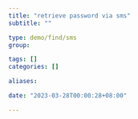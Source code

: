 ```yaml
---
title: "retrieve password via sms"
subtitle: ""

type: demo/find/sms
group:

tags: []
categories: []

aliases:

date: "2023-03-28T00:00:28+08:00"

---
```


